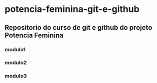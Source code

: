 # potencia-feminina-git-e-github

## Repositorio do curso de git e github do projeto Potencia Feminina


### modulo1
### modulo2
### modulo3
